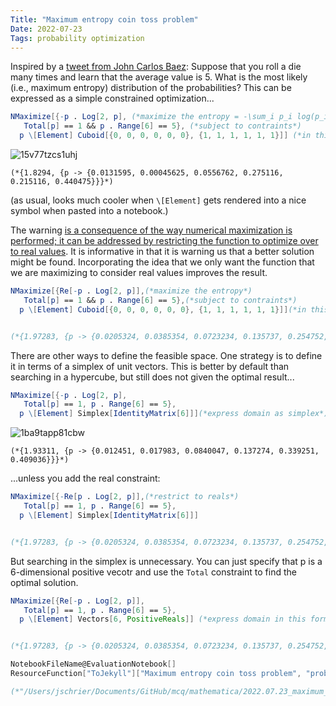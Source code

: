```yaml
---
Title: "Maximum entropy coin toss problem"
Date: 2022-07-23
Tags: probability optimization
---
```


Inspired by a [tweet from John Carlos Baez](https://twitter.com/johncarlosbaez/status/1550527728272543744):  Suppose that you roll a die many times and learn that the average value is 5. What is the most likely (i.e., maximum entropy) distribution of the probabilities? This can be expressed as a simple constrained optimization...

```mathematica
NMaximize[{-p . Log[2, p], (*maximize the entropy = -\sum_i p_i log(p_i) *)
   Total[p] == 1 && p . Range[6] == 5}, (*subject to contraints*)
  p \[Element] Cuboid[{0, 0, 0, 0, 0, 0}, {1, 1, 1, 1, 1, 1}]] (*in this domain*)

```

![15v77tzcs1uhj](/blog/images/2022/7/23/15v77tzcs1uhj.png)

```
(*{1.8294, {p -> {0.0131595, 0.00045625, 0.0556762, 0.275116, 0.215116, 0.440475}}}*)
```

(as usual, looks much cooler when `\[Element]` gets rendered into a nice symbol when pasted into a notebook.)

The warning [is a consequence of the way numerical maximization is performed; it can be addressed by restricting the function to optimize over to real values](https://mathematica.stackexchange.com/questions/59706/maximize-violating-constraints). It is informative in that it is warning us that a better solution might be found.   Incorporating the idea that we only want the function that we are maximizing to consider real values improves the result.  

```mathematica
NMaximize[{Re[-p . Log[2, p]],(*maximize the entropy*)
   Total[p] == 1 && p . Range[6] == 5},(*subject to contraints*)
  p \[Element] Cuboid[{0, 0, 0, 0, 0, 0}, {1, 1, 1, 1, 1, 1}]](*in this domain*)


(*{1.97283, {p -> {0.0205324, 0.0385354, 0.0723234, 0.135737, 0.254752, 0.47812}}}*)
```

There are other ways to define the feasible space.  One strategy is to define it in terms of a simplex of unit vectors.  This is better by default than searching in a hypercube, but still does not given the optimal result...

```mathematica
NMaximize[{-p . Log[2, p], 
   Total[p] == 1, p . Range[6] == 5}, 
  p \[Element] Simplex[IdentityMatrix[6]]](*express domain as simplex*)

```

![1ba9tapp81cbw](/blog/images/2022/7/23/1ba9tapp81cbw.png)

```
(*{1.93311, {p -> {0.012451, 0.017983, 0.0840047, 0.137274, 0.339251, 0.409036}}}*)
```

...unless you add the real constraint:

```mathematica
NMaximize[{-Re[p . Log[2, p]],(*restrict to reals*)
   Total[p] == 1, p . Range[6] == 5}, 
  p \[Element] Simplex[IdentityMatrix[6]]]


(*{1.97283, {p -> {0.0205324, 0.0385354, 0.0723234, 0.135737, 0.254752, 0.47812}}}*)
```

But searching in the simplex is unnecessary.  You can just specify that p is a 6-dimensional positive vecotr and use the `Total` constraint to find the optimal solution.

```mathematica
NMaximize[{Re[-p . Log[2, p]], 
   Total[p] == 1, p . Range[6] == 5}, 
  p \[Element] Vectors[6, PositiveReals]] (*express domain in this form*)


(*{1.97283, {p -> {0.0205324, 0.0385354, 0.0723234, 0.135737, 0.254752, 0.47812}}}*)
```

```mathematica
NotebookFileName@EvaluationNotebook[]
ResourceFunction["ToJekyll"]["Maximum entropy coin toss problem", "probability optimization"];

(*"/Users/jschrier/Documents/GitHub/mcq/mathematica/2022.07.23_maximum_entropy.nb"*)
```
